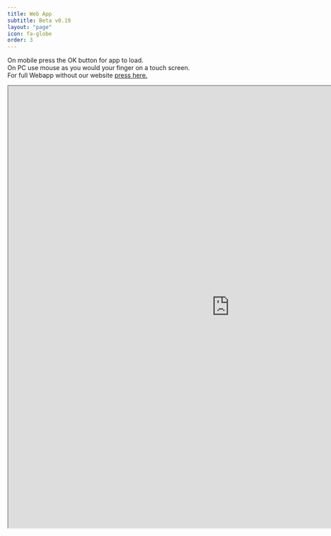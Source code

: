 ```yaml
---
title: Web App
subtitle: Beta v0.19
layout: "page"
icon: fa-globe
order: 3
---
```


On mobile press the OK button for app to load.  
On PC use mouse as you would your finger on a touch screen.  
For full Webapp without our website [press here.](http://burnsplastics.com/WebV019)  

<iframe src="https://burnsplastics.com/WebV019" style="width:1000px; height:1000px">

